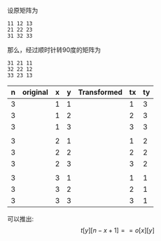 设原矩阵为

```
11 12 13
21 22 23
31 32 33
```

那么，经过顺时针转90度的矩阵为

```
31 21 11
32 22 12
33 23 13
```



| n    | original | x    | y    | Transformed | tx   | ty   |
| ---- | -------- | ---- | ---- | ----------- | ---- | ---- |
| 3    |          | 1    | 1    |             | 1    | 3    |
| 3    |          | 1    | 2    |             | 2    | 3    |
| 3    |          | 1    | 3    |             | 3    | 3    |
|      |          |      |      |             |      |      |
| 3    |          | 2    | 1    |             | 1    | 2    |
| 3    |          | 2    | 2    |             | 2    | 2    |
| 3    |          | 2    | 3    |             | 3    | 2    |
|      |          |      |      |             |      |      |
| 3    |          | 3    | 1    |             | 1    | 1    |
| 3    |          | 3    | 2    |             | 2    | 1    |
| 3    |          | 3    | 3    |             | 3    | 1    |

可以推出:
$$
t[y][n-x+1]==o[x][y]
$$

